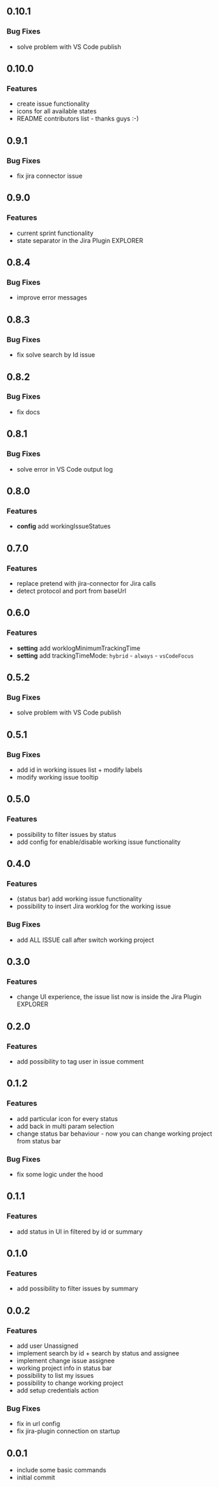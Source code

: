 ## 0.10.1

### Bug Fixes

- solve problem with VS Code publish

## 0.10.0

### Features

- create issue functionality
- icons for all available states
- README contributors list - thanks guys :-)

## 0.9.1

### Bug Fixes

- fix jira connector issue

## 0.9.0

### Features

- current sprint functionality
- state separator in the Jira Plugin EXPLORER

## 0.8.4

### Bug Fixes

- improve error messages

## 0.8.3

### Bug Fixes

- fix solve search by Id issue

## 0.8.2

### Bug Fixes

- fix docs

## 0.8.1

### Bug Fixes

- solve error in VS Code output log

## 0.8.0

### Features

- **config** add workingIssueStatues

## 0.7.0

### Features

- replace pretend with jira-connector for Jira calls
- detect protocol and port from baseUrl

## 0.6.0

### Features

- **setting** add worklogMinimumTrackingTime
- **setting** add trackingTimeMode: `hybrid` - `always` - `vsCodeFocus`

## 0.5.2

### Bug Fixes

- solve problem with VS Code publish

## 0.5.1

### Bug Fixes

- add id in working issues list + modify labels
- modify working issue tooltip

## 0.5.0

### Features

- possibility to filter issues by status
- add config for enable/disable working issue functionality

## 0.4.0

### Features

- (status bar) add working issue functionality
- possibility to insert Jira worklog for the working issue

### Bug Fixes

- add ALL ISSUE call after switch working project

## 0.3.0

### Features

- change UI experience, the issue list now is inside the Jira Plugin EXPLORER

## 0.2.0

### Features

- add possibility to tag user in issue comment

## 0.1.2

### Features

- add particular icon for every status
- add back in multi param selection
- change status bar behaviour - now you can change working project from status bar

### Bug Fixes

- fix some logic under the hood

## 0.1.1

### Features

- add status in UI in filtered by id or summary

## 0.1.0

### Features

- add possibility to filter issues by summary

## 0.0.2

### Features

- add user Unassigned
- implement search by id + search by status and assignee
- implement change issue assignee
- working project info in status bar
- possibility to list my issues
- possibility to change working project
- add setup credentials action

### Bug Fixes

- fix in url config
- fix jira-plugin connection on startup

## 0.0.1

- include some basic commands
- initial commit
